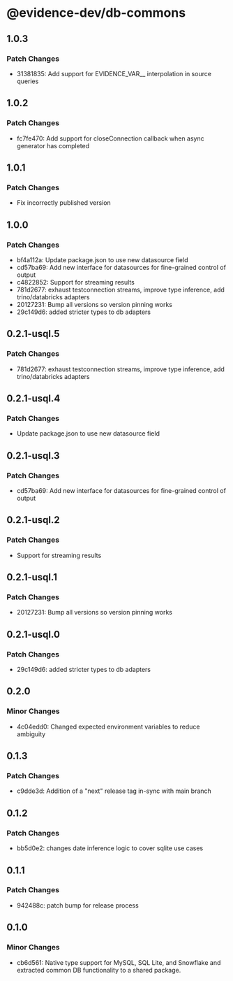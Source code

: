 # @evidence-dev/db-commons

## 1.0.3

### Patch Changes

- 31381835: Add support for EVIDENCE_VAR\_\_ interpolation in source queries

## 1.0.2

### Patch Changes

- fc7fe470: Add support for closeConnection callback when async generator has completed

## 1.0.1

### Patch Changes

- Fix incorrectly published version

## 1.0.0

### Patch Changes

- bf4a112a: Update package.json to use new datasource field
- cd57ba69: Add new interface for datasources for fine-grained control of output
- c4822852: Support for streaming results
- 781d2677: exhaust testconnection streams, improve type inference, add trino/databricks adapters
- 20127231: Bump all versions so version pinning works
- 29c149d6: added stricter types to db adapters

## 0.2.1-usql.5

### Patch Changes

- 781d2677: exhaust testconnection streams, improve type inference, add trino/databricks adapters

## 0.2.1-usql.4

### Patch Changes

- Update package.json to use new datasource field

## 0.2.1-usql.3

### Patch Changes

- cd57ba69: Add new interface for datasources for fine-grained control of output

## 0.2.1-usql.2

### Patch Changes

- Support for streaming results

## 0.2.1-usql.1

### Patch Changes

- 20127231: Bump all versions so version pinning works

## 0.2.1-usql.0

### Patch Changes

- 29c149d6: added stricter types to db adapters

## 0.2.0

### Minor Changes

- 4c04edd0: Changed expected environment variables to reduce ambiguity

## 0.1.3

### Patch Changes

- c9dde3d: Addition of a "next" release tag in-sync with main branch

## 0.1.2

### Patch Changes

- bb5d0e2: changes date inference logic to cover sqlite use cases

## 0.1.1

### Patch Changes

- 942488c: patch bump for release process

## 0.1.0

### Minor Changes

- cb6d561: Native type support for MySQL, SQL Lite, and Snowflake and extracted common DB functionality to a shared package.
